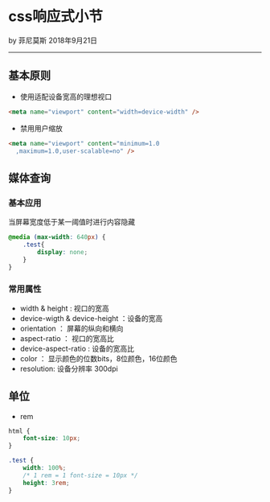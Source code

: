 

# css响应式小节

by 菲尼莫斯  2018年9月21日

---

## 基本原则

* 使用适配设备宽高的理想视口
```html
<meta name="viewport" content="width=device-width" />
```
* 禁用用户缩放
```html
<meta name="viewport" content="minimum=1.0
  ,maximum=1.0,user-scalable=no" />
```

## 媒体查询

### 基本应用

当屏幕宽度低于某一阈值时进行内容隐藏

```css
@media (max-width: 640px) {
    .test{
        display: none;
    }
}
```

### 常用属性

* width & height : 视口的宽高
* device-wigth & device-height ：设备的宽高
* orientation ： 屏幕的纵向和横向
* aspect-ratio ： 视口的宽高比
* device-aspect-ratio : 设备的宽高比
* color ： 显示颜色的位数bits，8位颜色，16位颜色
* resolution: 设备分辨率 300dpi



## 单位

* rem

```css
html {
    font-size: 10px;
}

.test {
    width: 100%;
    /* 1 rem = 1 font-size = 10px */
    height: 3rem;
}
```


